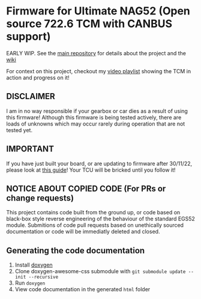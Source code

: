 # Firmware for Ultimate NAG52 (Open source 722.6 TCM with CANBUS support)

EARLY WIP. See the [main repository](https://github.com/rnd-ash/ultimate_nag52) for details about the project and the [wiki](https://github.com/rnd-ash/ultimate_nag52/wiki)

For context on this project, checkout my [video playlist](https://youtube.com/playlist?list=PLxrw-4Vt7xtu9d8lCkMCG0_K7oHcsSMtF) showing the TCM in action and progress on it!

## DISCLAIMER

I am in no way responsible if your gearbox or car dies as a result of using this firmware!
Although this firmware is being tested actively, there are loads of unknowns which may occur rarely during operation that
are not tested yet.

## IMPORTANT

If you have just built your board, or are updating to firmware after 30/11/22, please look at [this guide](https://youtu.be/ov3pYcKIA70)!
Your TCU will be bricked until you follow it!

## NOTICE ABOUT COPIED CODE (For PRs or change requests)
This project contains code built from the ground up, or code based on black-box style reverse engineering of the behaviour of the standard EGS52 module. Submitions of code pull requests based on unethically sourced documentation or code will be immediatly deleted and closed. 

## Generating the code documentation

1. Install [doxygen](https://www.doxygen.nl/manual/install.html)
2. Clone doxygen-awesome-css submodule with `git submodule update --init --recursive`
3. Run `doxygen`
4. View code documentation in the generated `html` folder

